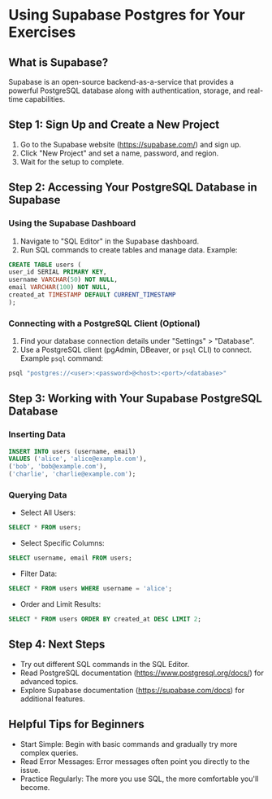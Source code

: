 # Using Supabase Postgres for Your Exercises


## What is Supabase?
Supabase is an open-source backend-as-a-service that provides a powerful PostgreSQL database
along with authentication, storage, and real-time capabilities.
## Step 1: Sign Up and Create a New Project
1. Go to the Supabase website (https://supabase.com/) and sign up.
2. Click "New Project" and set a name, password, and region.
3. Wait for the setup to complete.
## Step 2: Accessing Your PostgreSQL Database in Supabase
### Using the Supabase Dashboard
1. Navigate to "SQL Editor" in the Supabase dashboard.
2. Run SQL commands to create tables and manage data.
Example:
```sql
CREATE TABLE users (
user_id SERIAL PRIMARY KEY,
username VARCHAR(50) NOT NULL,
email VARCHAR(100) NOT NULL,
created_at TIMESTAMP DEFAULT CURRENT_TIMESTAMP
);
```
### Connecting with a PostgreSQL Client (Optional)
1. Find your database connection details under "Settings" > "Database".
2. Use a PostgreSQL client (pgAdmin, DBeaver, or `psql` CLI) to connect.
Example `psql` command:
```bash
psql "postgres://<user>:<password>@<host>:<port>/<database>"
```
## Step 3: Working with Your Supabase PostgreSQL Database
### Inserting Data
```sql
INSERT INTO users (username, email)
VALUES ('alice', 'alice@example.com'),
('bob', 'bob@example.com'),
('charlie', 'charlie@example.com');
```
### Querying Data
- Select All Users:
```sql
SELECT * FROM users;
```
- Select Specific Columns:
```sql
SELECT username, email FROM users;
```
- Filter Data:
```sql
SELECT * FROM users WHERE username = 'alice';
```
- Order and Limit Results:
```sql
SELECT * FROM users ORDER BY created_at DESC LIMIT 2;
```
## Step 4: Next Steps
- Try out different SQL commands in the SQL Editor.
- Read PostgreSQL documentation (https://www.postgresql.org/docs/) for advanced topics.
- Explore Supabase documentation (https://supabase.com/docs) for additional features.
## Helpful Tips for Beginners
- Start Simple: Begin with basic commands and gradually try more complex queries.
- Read Error Messages: Error messages often point you directly to the issue.
- Practice Regularly: The more you use SQL, the more comfortable you'll become.

